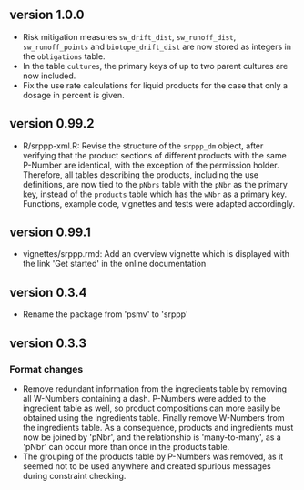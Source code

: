 ## version 1.0.0

- Risk mitigation measures `sw_drift_dist`, `sw_runoff_dist`, `sw_runoff_points` and `biotope_drift_dist` are now stored as integers in the `obligations` table.
- In the table `cultures`, the primary keys of up to two parent cultures are now included.
- Fix the use rate calculations for liquid products for the case that only a dosage in percent is given.

## version 0.99.2

- R/srppp-xml.R: Revise the structure of the `srppp_dm` object, after verifying that the product sections of different products with the same P-Number are identical, with the exception of the permission holder. Therefore, all tables describing the products, including the use definitions, are now tied to the `pNbrs` table with the `pNbr` as the primary key, instead of the `products` table which has the `wNbr` as a primary key. Functions, example code, vignettes and tests were adapted accordingly.

## version 0.99.1

- vignettes/srppp.rmd: Add an overview vignette which is displayed with the link 'Get started' in the online documentation

## version 0.3.4

- Rename the package from 'psmv' to 'srppp'

## version 0.3.3

### Format changes

- Remove redundant information from the ingredients table by removing
  all W-Numbers containing a dash. P-Numbers were added to the ingredient
  table as well, so product compositions can more easily be obtained
  using the ingredients table. Finally remove W-Numbers from the ingredients
  table. As a consequence, products and ingredients must now be joined
  by 'pNbr', and the relationship is 'many-to-many', as a 'pNbr' can
  occur more than once in the products table.
- The grouping of the products table by P-Numbers was removed, as it
  seemed not to be used anywhere and created spurious messages during 
  constraint checking.
